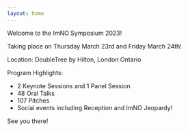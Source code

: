 ```yaml
---
layout: home
---
```

Welcome to the ImNO Symposium 2023!

Taking place on Thursday March 23rd and Friday March 24th!

Location: DoubleTree by Hilton, London Ontario

Program Highlights:
- 2 Keynote Sessions and 1 Panel Session 
- 48 Oral Talks
- 107 Pitches
- Social events including Reception and ImNO Jeopardy!


See you there!

